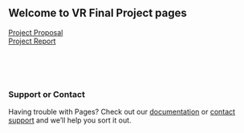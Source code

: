 ## Welcome to VR Final Project pages

<p><a href="proposal.html">Project Proposal</a> <br /><a href="report.html">Project Report</a></p>

<br /><br /> <br />


### Support or Contact

Having trouble with Pages? Check out our [documentation](https://docs.github.com/categories/github-pages-basics/) or [contact support](https://github.com/contact) and we’ll help you sort it out.
